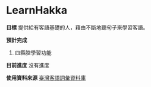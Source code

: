 LearnHakka
==========

**目標**
提供給有客語基礎的人，藉由不斷地聽句子來學習客語。

**預計完成**
1. 四縣腔學習功能 

**目前進度**
沒有進度

**使用資料來源**
[臺灣客語詞彙資料庫](http://wiki.hakka.gov.tw/download-word.aspx)
